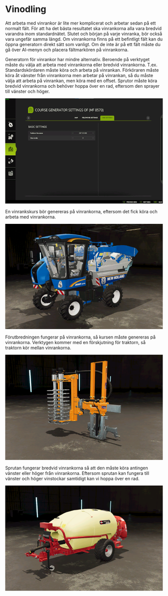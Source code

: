 # Vinodling


Att arbeta med vinrankor är lite mer komplicerat och arbetar sedan på ett normalt fält.
För att ha det bästa resultatet ska vinrankorna alla vara bredvid varandra inom standardnätet.
Slutet och början på varje vinranka, bör också vara ungefär samma längd.
Om vinrankorna finns på ett befintligt fält kan du öppna generatorn direkt sätt som vanligt.
Om de inte är på ett fält måste du gå över AI-menyn och placera fältmarkören på vinrankorna.



Generatorn för vinrankor har mindre alternativ.
Beroende på verktyget måste du välja att arbeta med vinrankorna eller bredvid vinrankorna.
T.ex. Standardskördaren måste köra och arbeta på vinrankan.
      Förköraren måste köra åt vänster från vinrankorna men arbetar på vinrankan, så du måste välja att arbeta på vinrankan, men köra med en offset.
      Sprutor måste köra bredvid vinrankorna och behöver hoppa över en rad, eftersom den sprayer till vänster och höger.


![Image](assets/images/vineworkgen_0_0_765_510.png)


En vinrankskurs bör genereras på vinrankorna, eftersom det fick köra och arbeta med vinrankorna.


![Image](assets/images/vineworkharvest_0_0_765_510.png)


Förutbredningen fungerar på vinrankorna, så kursen måste genereras på vinrankorna.
Verktygen kommer med en förskjutning för traktorn, så traktorn kör mellan vinrankorna.


![Image](assets/images/vineworkpruner_0_0_765_510.png)


Sprutan fungerar bredvid vinrankorna så att den måste köra antingen vänster eller höger från vinrankorna.
Eftersom sprutan kan fungera till vänster och höger vinstockar samtidigt kan vi hoppa över en rad.


![Image](assets/images/vineworkspray_0_0_765_510.png)

